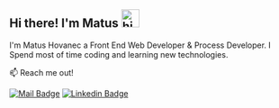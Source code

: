 ## Hi there! I'm Matus <img src="https://user-images.githubusercontent.com/1303154/88677602-1635ba80-d120-11ea-84d8-d263ba5fc3c0.gif" width="32px" alt="hi">

I'm Matus Hovanec a Front End Web Developer & Process Developer. I Spend most of time coding and learning new technologies.

:mailbox: Reach me out!


[![Mail Badge](https://img.shields.io/badge/-mahovsson-c0392b?style=flat&labelColor=c0392b&logo=gmail&logoColor=white)](mailto:matus137@gmail.com)
[![Linkedin Badge](https://img.shields.io/badge/-Matus-0e76a8?style=flat&labelColor=0e76a8&logo=linkedin&logoColor=white)](https://www.linkedin.com/in/mat%C3%BA%C5%A1-hovanec-319a7796/)